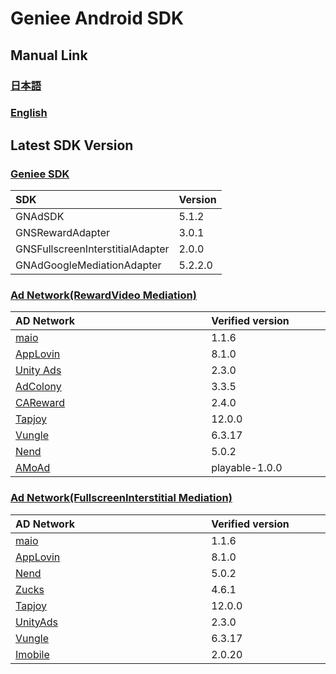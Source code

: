 # Geniee Android SDK

## Manual Link

### [日本語](SDK-Manual-ja.md)

### [English](SDK-Manual-en.md)

## Latest SDK Version
### [Geniee SDK](https://github.com/geniee-ssp/Geniee-Android-SDK/wiki/Install-Android-SDK)

|SDK| Version |
|:--|:--|
|GNAdSDK| 5.1.2 |
|GNSRewardAdapter |3.0.1|
|GNSFullscreenInterstitialAdapter |2.0.0|
|GNAdGoogleMediationAdapter|5.2.2.0|

### [Ad Network(RewardVideo Mediation)](https://github.com/geniee-ssp/Geniee-Android-SDK/wiki/RewardVideo-Ads-Integration-For-Android)

| AD Network　　　　　　　　　　　　　 | Verified version　　　　|
|:-----------|:------------|
| [maio](https://github.com/geniee-ssp/Geniee-Android-SDK/wiki/RewardVideo-Ads-Integration-ADNW-Maio-For-Android) | 1.1.6 |
| [AppLovin](https://github.com/geniee-ssp/Geniee-Android-SDK/wiki/RewardVideo-Ads-Integration-ADNW-Applovin-For-Android) | 8.1.0 | 
| [Unity Ads](https://github.com/geniee-ssp/Geniee-Android-SDK/wiki/RewardVideo-Ads-Integration-ADNW-UnityAds-For-Android) | 2.3.0 | 
| [AdColony](https://github.com/geniee-ssp/Geniee-Android-SDK/wiki/RewardVideo-Ads-Integration-ADNW-AdColony-For-Android) | 3.3.5 | 
| [CAReward](https://github.com/geniee-ssp/Geniee-Android-SDK/wiki/RewardVideo-Ads-Integration-ADNW-CAReward-For-Android) | 2.4.0 | 
| [Tapjoy](https://github.com/geniee-ssp/Geniee-Android-SDK/wiki/RewardVideo-Ads-Integration-ADNW-Tapjoy-For-Android) | 12.0.0 | 
| [Vungle](https://github.com/geniee-ssp/Geniee-Android-SDK/wiki/RewardVideo-Ads-Integration-ADNW-Vungle-For-Android) | 6.3.17 | 
| [Nend](https://github.com/geniee-ssp/Geniee-Android-SDK/wiki/RewardVideo-Ads-Integration-ADNW-Nend-For-Android) | 5.0.2 | 
| [AMoAd](https://github.com/geniee-ssp/Geniee-Android-SDK/wiki/RewardVideo-Ads-Integration-ADNW-Amoad-For-Android) | playable-1.0.0 | 

### [Ad Network(FullscreenInterstitial Mediation)](https://github.com/geniee-ssp/Geniee-Android-SDK/wiki/FullscreenInterstitial-Ads-Integration-For-Android)

| AD Network　　　　　　　　　　　　　 | Verified version　　　　|
|:-----------|:------------|
| [maio](https://github.com/geniee-ssp/Geniee-Android-SDK/wiki/FullscreenInterstitial-Ads-Integration-ADNW-Maio-For-Android) | 1.1.6 |
| [AppLovin](https://github.com/geniee-ssp/Geniee-Android-SDK/wiki/FullscreenInterstitial-Ads-Integration-ADNW-Applovin-For-Android) | 8.1.0 | 
| [Nend](https://github.com/geniee-ssp/Geniee-Android-SDK/wiki/FullscreenInterstitial-Ads-Integration-ADNW-Nend-For-Android) | 5.0.2 | 
| [Zucks](https://github.com/geniee-ssp/Geniee-Android-SDK/wiki/FullscreenInterstitial-Ads-Integration-ADNW-Zucks-For-Android) | 4.6.1 |  
| [Tapjoy](https://github.com/geniee-ssp/Geniee-Android-SDK/wiki/FullscreenInterstitial-Ads-Integration-ADNW-Tapjoy-For-Android) | 12.0.0 |
| [UnityAds](https://github.com/geniee-ssp/Geniee-Android-SDK/wiki/FullscreenInterstitial-Ads-Integration-ADNW-UnityAds-For-Android) | 2.3.0 |
| [Vungle](https://github.com/geniee-ssp/Geniee-Android-SDK/wiki/FullscreenInterstitial-Ads-Integration-ADNW-Vungle-For-Android) | 6.3.17 |
| [Imobile](https://github.com/geniee-ssp/Geniee-Android-SDK/wiki/FullscreenInterstitial-Ads-Integration-ADNW-Imobile-For-Android) | 2.0.20 |
